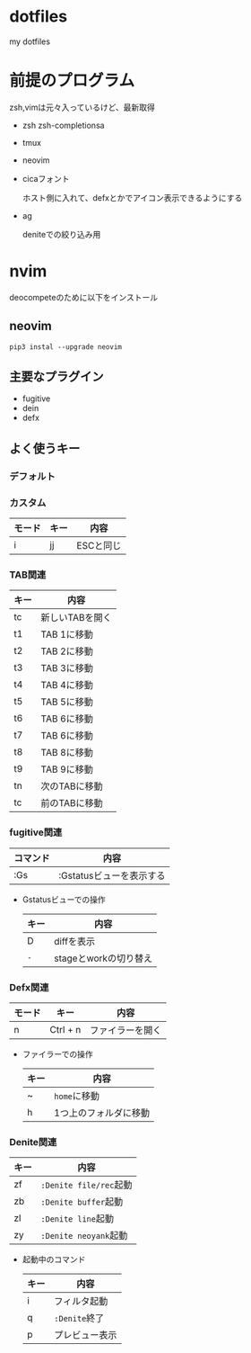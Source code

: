# dotfiles
my dotfiles

# 前提のプログラム
zsh,vimは元々入っているけど、最新取得  
* zsh zsh-completionsa
* tmux
* neovim
* cicaフォント

    ホスト側に入れて、defxとかでアイコン表示できるようにする
* ag

    deniteでの絞り込み用

# nvim
deocompeteのために以下をインストール

## neovim
`pip3 instal --upgrade neovim`

## 主要なプラグイン
- fugitive
- dein
- defx

## よく使うキー

### デフォルト

### カスタム

モード | キー | 内容
--- | --- | ---
i | jj | ESCと同じ


### TAB関連

キー | 内容
--- | ---
tc | 新しいTABを開く
t1 | TAB 1に移動
t2 | TAB 2に移動
t3 | TAB 3に移動
t4 | TAB 4に移動
t5 | TAB 5に移動
t6 | TAB 6に移動
t7 | TAB 6に移動
t8 | TAB 8に移動
t9 | TAB 9に移動
tn | 次のTABに移動
tc | 前のTABに移動

### fugitive関連

コマンド | 内容
--- | ---
:Gs | :Gstatusビューを表示する


- Gstatusビューでの操作

  キー | 内容
  --- | ---
  D | diffを表示
  `-` | stageとworkの切り替え

### Defx関連

モード | キー | 内容
--- | --- | ---
n | Ctrl + n | ファイラーを開く


- ファイラーでの操作

  キー | 内容
  --- | ---
  ~ | `home`に移動
  h | 1つ上のフォルダに移動

### Denite関連

キー | 内容
--- | ---
zf | `:Denite file/rec`起動
zb | `:Denite buffer`起動
zl | `:Denite line`起動
zy | `:Denite neoyank`起動
  
- 起動中のコマンド

  キー | 内容
  --- | ---
  i | フィルタ起動
  q | `:Denite`終了
  p | プレビュー表示



